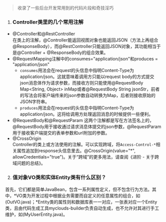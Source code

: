 > 收录了一些后台开发常用到的代码片段和奇技淫巧  

1. ### Controller类里的几个常用注解  
  - @Controller和@RestController  
  在类上的注解，@Controller能返回视图对象也能返回JSON（方法上再组合@ResponseBody），而@RestController只能返回JSON对象，其功能相当于是@Controller + @ResponseBody的组合效果。
 - @RequestMapping注解中的consumes="application/json"和produces = "application/json"  
    - `consumes`用法会在request的头信息中指明Content-Type为application/json。这就意味着调用方只能以request body的方式提交json消息体作为请求参数，而接收方则只能使用@RequestBody Map<String, Object> inMap或者@RequestBody String jsonStr，前者的写法会将客户端传来的json参数自动转换为Map，后者则接收原始的JSON字符串。
	- `produces`用法会在request的头信息中指明Content-Type为application/json。这将给调用方处理返回消息的时候提供一些便利。
  - @RequestBody和@RequestParam
  这两个注解都是写在方法签名上的，@RequestBody用于接收通过请求消息体提交的json参数，@RequestParam用于接收客户端提交的表单参数和url附加的参数。
  - @CrossOrigin  
  Controller的类上或方法使用的注解。可以实现跨域，将`Access-Control-*`相关属性追加到response头信息里去。@CrossOrigin(value="*", allowCredentials="true")。关于“跨域”的更多用法，请查阅《进阶 - 关于跨域问题的总结》。

2. ### 值对象VO类和实体Entity类有什么区别？  
首先，它们都是简单JavaBean，包含一系列属性定义，但不包含行为方法。其中，*VO类为开发过程中根据业务需要而自定义的任意属性的组合，如(OutVO.java)；*Entity类的属性则和数据库表一一对应，一张表对应一个Entity类，且由代码生成工具myclouds-builder负责自动生成，也不允许对其进行手工维护，如(MyUserEntity.java)。